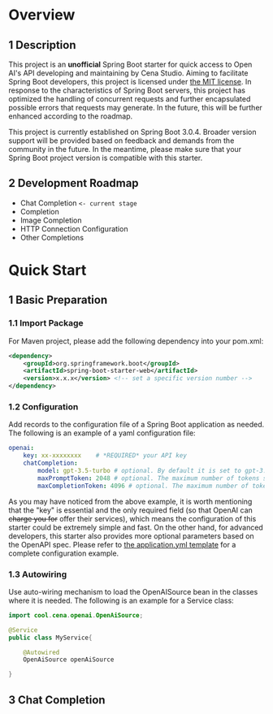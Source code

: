 # Overview
## 1 Description
This project is an **unofficial** Spring Boot starter for quick access to Open AI's API developing and maintaining by Cena Studio. Aiming to facilitate Spring Boot developers, this project is licensed under [the MIT license](https://github.com/Cena-Studio/openai-spring-boot-starter/blob/main/LICENSE). In response to the characteristics of Spring Boot servers, this project has optimized the handling of concurrent requests and further encapsulated possible errors that requests may generate. In the future, this will be further enhanced according to the roadmap.

This project is currently established on Spring Boot 3.0.4. Broader version support will be provided based on feedback and demands from the community in the future. In the meantime, please make sure that your Spring Boot project version is compatible with this starter.

## 2 Development Roadmap
- Chat Completion ```<- current stage```
- Completion
- Image Completion
- HTTP Connection Configuration
- Other Completions

# Quick Start
## 1 Basic Preparation
### 1.1 Import Package
For Maven project, please add the following dependency into your pom.xml:
```XML
<dependency>
	<groupId>org.springframework.boot</groupId>
	<artifactId>spring-boot-starter-web</artifactId>
	<version>x.x.x</version> <!-- set a specific version number -->
</dependency>
```
### 1.2 Configuration
Add records to the configuration file of a Spring Boot application as needed. The following is an example of a yaml configuration file:
```yaml
openai:
    key: xx-xxxxxxxx    # *REQUIRED* your API key
    chatCompletion:
        model: gpt-3.5-turbo # optional. By default it is set to gpt-3.5-turbo to ensure that you are qualified to establish an effective connection.
        maxPromptToken: 2048 # optional. The maximum number of tokens sourced from the preceding context that can be used for a request prompt.
        maxCompletionToken: 4096 # optional. The maximum number of tokens generated by ai as a response completion.
```
As you may have noticed from the above example, it is worth mentioning that the "key" is essential and the only required field (so that OpenAI can ~~charge you for~~ offer their services), which means the configuration of this starter could be extremely simple and fast. On the other hand, for advanced developers, this starter also provides more optional parameters based on the OpenAPI spec. Please refer to [the application.yml template](https://github.com/Cena-Studio/openai-spring-boot-starter/blob/main/application.yml) for a complete configuration example.
### 1.3 Autowiring
Use auto-wiring mechanism to load the OpenAISource bean in the classes where it is needed. The following is an example for a Service class:
```java
import cool.cena.openai.OpenAiSource;

@Service
public class MyService{

    @Autowired
    OpenAiSource openAiSource

}
```
## 3 Chat Completion


